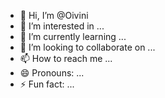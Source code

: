 - 👋 Hi, I’m @Oivini
- 👀 I’m interested in ...
- 🌱 I’m currently learning ...
- 💞️ I’m looking to collaborate on ...
- 📫 How to reach me ...
- 😄 Pronouns: ...
- ⚡ Fun fact: ...

<!---
Oivini/Oivini is a ✨ special ✨ repository because its `README.md` (this file) appears on your GitHub profile.
You can click the Preview link to take a look at your changes.
--->
